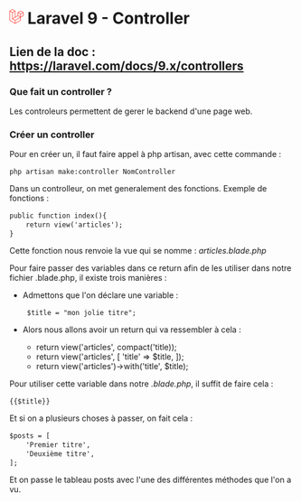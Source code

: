 # ![alt text](./img/logoLaravel.png) Laravel 9 - Controller

## Lien de la doc : https://laravel.com/docs/9.x/controllers

### <b> Que fait un controller ? </b>

Les controleurs permettent de gerer le backend d'une page web. 

### <b> Créer un controller </b>
Pour en créer un, il faut faire appel à php artisan, avec cette commande : 

    php artisan make:controller NomController

Dans un controlleur, on met generalement des fonctions. 
Exemple de fonctions : 

    public function index(){
        return view('articles'); 
    }

Cette fonction nous renvoie la vue qui se nomme : <i>articles.blade.php</i>

Pour faire passer des variables dans ce return afin de les utiliser dans notre fichier .blade.php, 
il existe trois manières : 

 - Admettons que l'on déclare une variable : 

        $title = "mon jolie titre";

 - Alors nous allons avoir un return qui va ressembler à cela : 
    - return view('articles', compact('title)); 
    - return view('articles', [
        'title' => $title,
    ]); 
    - return view('articles')->with('title', $title);

Pour utiliser cette variable dans notre <i>.blade.php</i>, il suffit de faire cela : 

    {{$title}}

Et si on a plusieurs choses à passer, on fait cela : 

    $posts = [
        'Premier titre', 
        'Deuxième titre', 
    ];

Et on passe le tableau posts avec l'une des différentes méthodes que l'on a vu.